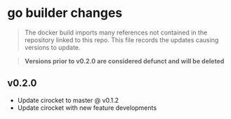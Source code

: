# go builder changes

> The docker build imports many references not contained in the repository linked to this repo.
> This file records the updates causing versions to update.

> **Versions prior to v0.2.0 are considered defunct and will be deleted**

## v0.2.0
 * Update cirocket to master @ v0.1.2
 * Update cirocket with new feature developments